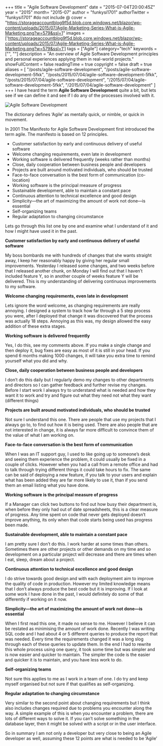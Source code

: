 +++
title = "Agile Software Development"
date = "2015-07-04T20:00:45Z"
year = "2015"
month= "2015-07"
author = "funkysi1701"
authorTwitter = "funkysi1701" #do not include @
cover = "https://storageaccountblog9f5d.blob.core.windows.net/blazor/wp-content/uploads/2015/07/Agile-Marketing-Series-What-is-Agile-Marketing.png?w=579&ssl=1"
images = ['https://storageaccountblog9f5d.blob.core.windows.net/blazor/wp-content/uploads/2015/07/Agile-Marketing-Series-What-is-Agile-Marketing.png?w=579&ssl=1']
tags = ["Agile"]
category="tech"
keywords = ["", ""]
description = "An overview of Agile Software Development principles and personal experiences applying them in real-world projects."
showFullContent = false
readingTime = true
copyright = false
draft = true
aliases = [
    "/posts/agile-software-development",
    "/posts/agile-software-development-5fkk",
    "/posts/2015/07/04/agile-software-development-5fkk",
    "/posts/2015/07/04/agile-software-development",
    "/2015/07/04/agile-software-development-5fkk",
    "/2015/07/04/agile-software-development"
]
+++
I have heard the term **Agile Software Development** quite a bit, but lets see if we can define it and see if I do any of the processes involved with it.

![Agile Software Development](https://storageaccountblog9f5d.blob.core.windows.net/blazor/wp-content/uploads/2015/07/Agile-Marketing-Series-What-is-Agile-Marketing.png?w=579&ssl=1)

The dictionary defines ‘Agile’ as mentally quick, or nimble, or quick in movement.

In 2001 The Manifesto for Agile Software Development first introduced the term agile. The manifesto is based on 12 principles.

- Customer satisfaction by early and continuous delivery of useful software
- Welcome changing requirements, even late in development
- Working software is delivered frequently (weeks rather than months)
- Close, daily cooperation between business people and developers
- Projects are built around motivated individuals, who should be trusted
- Face-to-face conversation is the best form of communication (co-location)
- Working software is the principal measure of progress
- Sustainable development, able to maintain a constant pace
- Continuous attention to technical excellence and good design
- Simplicity—the art of maximizing the amount of work not done—is essential
- Self-organizing teams
- Regular adaptation to changing circumstance

Lets go through this list one by one and examine what I understand of it and how I might have used it in the past.

**Customer satisfaction by early and continuous delivery of useful software**

My boss bombards me with hundreds of changes that she wants straight away, I keep her reasonably happy by giving her regular small improvements. Yesterday I released some changes, and two weeks before that I released another chunk, on Monday I will find out that I haven’t included feature Y, so in another couple of weeks feature Y will be delivered. This is my understanding of delivering continuous improvements to my software.

**Welcome changing requirements, even late in development**

Lets ignore the word welcome, as changing requirements are really annoying. I designed a system to track how far through a 5 step process you were, after I deployed that change it was discovered that the process was actually 18 steps. Annoying as this was, my design allowed the easy addition of these extra stages.

**Working software is delivered frequently**

Yes, I do this, see my comments above. If you make a single change and then deploy it, bug fixes are easy as most of it is still in your head. If you spend 6 months making 1000 changes, it will take you extra time to remind yourself what you did and why.

**Close, daily cooperation between business people and developers**

I don’t do this daily but I regularly demo my changes to other departments and directors so I can gather feedback and further revise my changes. Before I start work I always try to understand what is needed and how they want it to work and try and figure out what they need not what they want (different things)

**Projects are built around motivated individuals, who should be trusted**

Not sure I understand this one. There are people that use my projects that I always go to, to find out how it is being used. There are also people that are not interested in change, it is always far more difficult to convince them of the value of what I am working on.

**Face-to-face conversation is the best form of communication**

When I was an IT support guy, I used to like going up to someone’s desk and seeing them experience the problem, it could usually be fixed in a couple of clicks. However when you had a call from a remote office and had to talk through trying different things it could take hours to fix. The same can be said of deploying a new feature, if you talk to your users and explain what has been added they are far more likely to use it, than if you send them an email listing what you have done.

**Working software is the principal measure of progress**

If a Manager can click two buttons to find out how busy their department is, when before they only had out of date spreadsheets, this is a clear measure of progress. Any time spent on code that never gets deployed doesn’t improve anything, its only when that code starts being used has progress been made.

**Sustainable development, able to maintain a constant pace**

I am pretty sure I don’t do this. I work harder at some times than others. Sometimes there are other projects or other demands on my time and so development on a particular project will decrease and there are times when I eat, sleep, dream about a project.

**Continuous attention to technical excellence and good design**

I do strive towards good design and with each deployment aim to improve the quality of code in production. However my limited knowledge means that I don’t always produce the best code but it is improving. If I look at some work I have done in the past, I would definitely do some of that differently if working on it now.

**Simplicity—the art of maximizing the amount of work not done—is essential**

When I first read this one, it made no sense to me. However I believe it can be restated as minimising the amount of work done. Recently I was writing SQL code and I had about 4 or 5 different queries to produce the report that was needed. Every time the requirements changed it was a long slog through each of these queries to update them. In the end I had to rewrite this whole process using one query, it took some time but was simpler and is now easier and quicker to maintain. The simpler the code is the easier and quicker it is to maintain, and you have less work to do.

**Self-organizing teams**

Not sure this applies to me as I work in a team of one. I do try and keep myself organised but not sure if that qualifies as self-organizing.

**Regular adaptation to changing circumstance**

Very similar to the second point about changing requirements but I think also includes changes required due to problems you encounter along the way. A simple example of this is when you encounter a problem, there are lots of different ways to solve it. If you can’t solve something in the database layer, then it might be solved with a script or in the user interface.

So in summary I am not only a developer but very close to being an Agile developer as well, assuming these 12 points are what is needed to be ‘Agile’